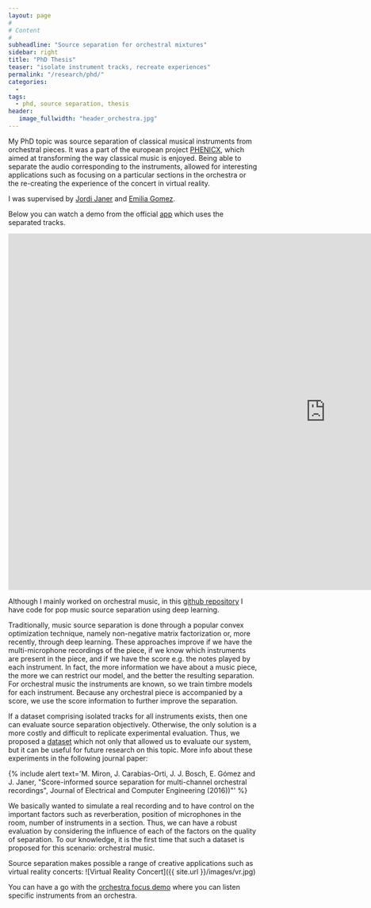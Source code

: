 ```yaml
---
layout: page
#
# Content
#
subheadline: "Source separation for orchestral mixtures"
sidebar: right
title: "PhD Thesis"
teaser: "isolate instrument tracks, recreate experiences"
permalink: "/research/phd/"
categories:
  -
tags:
  - phd, source separation, thesis
header:
   image_fullwidth: "header_orchestra.jpg"
---
```



My PhD topic was source separation of classical musical instruments from orchestral pieces. It was a part of the european project [PHENICX][1], which aimed at transforming the way classical music is enjoyed. Being able to separate the audio corresponding to the instruments, allowed for interesting applications such as focusing on a particular sections in the orchestra or the re-creating the experience of the concert in virtual reality.

I was supervised by [Jordi Janer][5] and [Emilia Gomez][6].


Below you can watch a demo from the official [app][2] which uses the separated tracks.

<div class="flex-video">
        <iframe width="1280" height="720" src="https://www.youtube.com/embed/7kxS8nblDYk" frameborder="0" allowfullscreen></iframe>
</div>

Although I mainly worked on orchestral music, in this [github repository][7] I have code for pop music source separation using deep learning.


Traditionally, music source separation is done through a popular convex optimization technique, namely non-negative matrix factorization or, more recently, through deep learning. These approaches improve if we have the multi-microphone recordings of the piece, if we know which instruments are present in the piece, and if we have the score e.g. the notes played by each instrument. In fact, the more information we have about a music piece, the more we can restrict our model, and the better the resulting separation. For orchestral music the instruments are known, so we train timbre models for each instrument. Because any orchestral piece is accompanied by a score, we use the score information to further improve the separation.



If a dataset comprising isolated tracks for all instruments exists, then one can evaluate source separation objectively. Otherwise, the only solution is a more costly and difficult to replicate experimental evaluation. Thus, we proposed a [dataset][3] which not only that allowed us to evaluate our system, but it can be useful for future research on this topic. More info about these experiments in the following journal paper:

{% include alert text='M. Miron, J. Carabias-Orti, J. J. Bosch, E. Gómez and J. Janer, "Score-informed source separation for multi-channel orchestral recordings", Journal of Electrical and Computer Engineering (2016))"' %}


We basically wanted to simulate a real recording and to have control on the important factors such as reverberation, position of microphones in the room, number of instruments in a section. Thus, we can have a robust evaluation by considering the influence of each of the factors on the quality of separation. To our knowledge, it is the first time that such a dataset is proposed for this scenario: orchestral music.

Source separation makes possible a range of creative applications such as virtual reality concerts:
![Virtual Reality Concert]({{ site.url }}/images/vr.jpg)

You can have a go with the [orchestra focus demo][4] where you can listen specific instruments from an orchestra.

 [1]: http://phenicx.upf.edu/
 [2]: http://phenicx.com/
 [3]: http://mtg.upf.edu/download/datasets/phenicx-anechoic
 [4]: https://repovizz.upf.edu/phenicx/
 [5]: http://www.dtic.upf.edu/~jjaner/
 [6]: https://emiliagomez.com/people/
 [7]: https://github.com/MTG/DeepConvSep
 [8]: #
 [9]: #
 [10]: #
